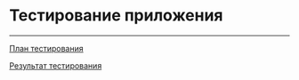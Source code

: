 # Тестирование приложения
---
[План тестирования](https://github.com/KomaRash/Out_phone/blob/master/Documents/Tests/TestPlan.md)

[Результат тестирования](https://github.com/KomaRash/Out_phone/blob/master/Documents/Tests/TestResult.md)
